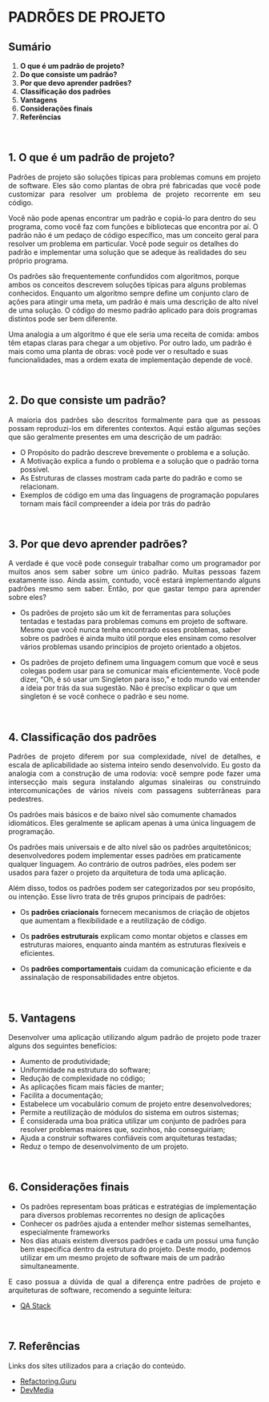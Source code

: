 # PADRÕES DE PROJETO

## Sumário
1. **O que é um padrão de projeto?**
2. **Do que consiste um padrão?**
3. **Por que devo aprender padrões?**
4. **Classificação dos padrões**
5. **Vantagens**
6. **Considerações finais**
7. **Referências**

<br>

## 1. **O que é um padrão de projeto?**

<p align="justify">
Padrões de projeto são soluções típicas para problemas comuns em projeto de software. Eles são como plantas de obra pré fabricadas que você pode customizar para resolver um problema de projeto recorrente em seu código.

Você não pode apenas encontrar um padrão e copiá-lo para dentro do seu programa, como você faz com funções e bibliotecas que encontra por aí. O padrão não é um pedaço de código específico, mas um conceito geral para resolver um problema em particular. Você pode seguir os detalhes do padrão e implementar uma solução que se adeque às realidades do seu próprio programa.

Os padrões são frequentemente confundidos com algoritmos, porque ambos os conceitos descrevem soluções típicas para alguns problemas conhecidos. Enquanto um algoritmo sempre define um conjunto claro de ações para atingir uma meta, um padrão é mais uma descrição de alto nível de uma solução. O código do mesmo padrão aplicado para dois programas distintos pode ser bem diferente.

Uma analogia a um algoritmo é que ele seria uma receita de comida: ambos têm etapas claras para chegar a um objetivo. Por outro lado, um padrão é mais como uma planta de obras: você pode ver o resultado e suas funcionalidades, mas a ordem exata de implementação depende de você.
</p>

<br>

## 2. **Do que consiste um padrão?**

<p align="justify">
A maioria dos padrões são descritos formalmente para que as pessoas possam reproduzi-los em diferentes contextos. Aqui estão algumas seções que são geralmente presentes em uma descrição de um padrão:
</p>

- O Propósito do padrão descreve brevemente o problema e a solução.
- A Motivação explica a fundo o problema e a solução que o padrão torna possível.
- As Estruturas de classes mostram cada parte do padrão e como se relacionam.
- Exemplos de código em uma das linguagens de programação populares tornam mais fácil compreender a ideia por trás do padrão

<br>

## 3. **Por que devo aprender padrões?**

<p align="justify">
A verdade é que você pode conseguir trabalhar como um programador por muitos anos sem saber sobre um único padrão. Muitas pessoas fazem exatamente isso. Ainda assim, contudo, você estará implementando alguns padrões mesmo sem saber. Então, por que gastar tempo para aprender sobre eles?
</p>

- Os padrões de projeto são um kit de ferramentas para soluções tentadas e testadas para problemas comuns em projeto de software. Mesmo que você nunca tenha encontrado esses problemas, saber sobre os padrões é ainda muito útil porque eles ensinam como resolver vários problemas usando princípios de projeto orientado a objetos.

- Os padrões de projeto definem uma linguagem comum que você e seus colegas podem usar para se comunicar mais eficientemente. Você pode dizer, “Oh, é só usar um Singleton para isso,” e todo mundo vai entender a ideia por trás da sua sugestão. Não é preciso explicar o que um singleton é se você conhece o padrão e seu nome.

<br>

## 4. **Classificação dos padrões**

<p align="justify">
Padrões de projeto diferem por sua complexidade, nível de detalhes, e escala de aplicabilidade ao sistema inteiro sendo desenvolvido. Eu gosto da analogia com a construção de uma rodovia: você sempre pode fazer uma intersecção mais segura instalando algumas sinaleiras ou construindo intercomunicações de vários níveis com passagens subterrâneas para pedestres.

Os padrões mais básicos e de baixo nível são comumente chamados idiomáticos. Eles geralmente se aplicam apenas à uma única linguagem de programação.

Os padrões mais universais e de alto nível são os padrões arquitetônicos; desenvolvedores podem implementar esses padrões em praticamente qualquer linguagem. Ao contrário de outros padrões, eles podem ser usados para fazer o projeto da arquitetura de toda uma aplicação.

Além disso, todos os padrões podem ser categorizados por seu propósito, ou intenção. Esse livro trata de três grupos principais de padrões: 
</p>

- Os **padrões criacionais** fornecem mecanismos de criação de objetos que aumentam a flexibilidade e a reutilização de código.

- Os **padrões estruturais** explicam como montar objetos e classes em estruturas maiores, enquanto ainda mantém as estruturas flexíveis e eficientes.

- Os **padrões comportamentais** cuidam da comunicação eficiente e da assinalação de responsabilidades entre objetos.

<br>

## 5. **Vantagens**

<p align="justify">
Desenvolver uma aplicação utilizando algum padrão de projeto pode trazer alguns dos seguintes benefícios:
</p>

- Aumento de produtividade;
- Uniformidade na estrutura do software;
- Redução de complexidade no código;
- As aplicações ficam mais fácies de manter;
- Facilita a documentação;
- Estabelece um vocabulário comum de projeto entre desenvolvedores;
- Permite a reutilização de módulos do sistema em outros sistemas;
- É considerada uma boa prática utilizar um conjunto de padrões para resolver problemas maiores que, sozinhos, não conseguiriam;
- Ajuda a construir softwares confiáveis com arquiteturas testadas;
- Reduz o tempo de desenvolvimento de um projeto.


<br>

## 6. **Considerações finais**

- Os padrões representam boas práticas e estratégias de implementação para diversos problemas recorrentes no design de aplicações
- Conhecer os padrões ajuda a entender melhor sistemas semelhantes, especialmente frameworks 
- Nos dias atuais existem diversos padrões e cada um possui uma função bem específica dentro da estrutura do projeto. Deste modo, podemos utilizar em um mesmo projeto de software mais de um padrão simultaneamente.

<p align="justify">
E caso possua a dúvida de qual a diferença entre padrões de projeto e arquiteturas de software, recomendo a seguinte leitura:
</p>

- [QA Stack](https://qastack.com.br/programming/4243187/whats-the-difference-between-design-patterns-and-architectural-patterns#:~:text=padr%C3%B5es%20de%20arquitetura%20s%C3%A3o%20padr%C3%B5es,os%20requisitos%20t%C3%A9cnicos%20e%20operacionais.) 

<br>

## 7. **Referências**

Links dos sites utilizados para a criação do conteúdo.

- [Refactoring.Guru](https://refactoring.guru/pt-br/design-patterns)  
- [DevMedia](https://www.devmedia.com.br/introducao-ao-padrao-mvc/29308)